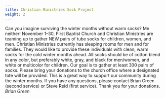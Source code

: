 ```yaml
---
title: Christian Ministries Sock Project
weight: 2
---
```


Can you imagine surviving the winter months without warm socks? Me neither! November 1–30, First Baptist Church and Christian Ministries are teaming up to gather NEW pairs of tube socks for children, women, and men. Christian Ministries currently has sleeping rooms for men and for families. They would like to provide these individuals with clean, warm socks for the cold winter months ahead. All socks should be of cotton blend in any color, but preferably white, gray, and black for men/women, and white or multicolor for children. Our goal is to gather at least 300 pairs of socks.  Please bring your donations to the church office where a designated tote will be provided. This is a great way to support our community during the winter months. If you have any questions, please contact Brian Green (second service) or Steve Reid (first service). Thank you for your donations. *Brian Green*